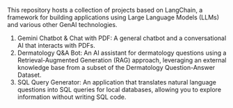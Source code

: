 This repository hosts a collection of projects based on LangChain, a framework for building applications using Large Language Models (LLMs) and various other GenAI technologies.

1. Gemini Chatbot & Chat with PDF: A general chatbot and a conversational AI that interacts with PDFs.
2. Dermatology Q&A Bot: An AI assistant for dermatology questions using a Retrieval-Augmented Generation (RAG) approach, leveraging an external knowledge base from a subset of the Dermatology Question-Answer Dataset.
3. SQL Query Generator: An application that translates natural language questions into SQL queries for local databases, allowing you to explore information without writing SQL code.

